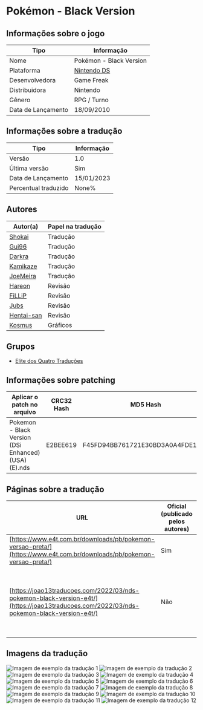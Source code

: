# Pokémon - Black Version

## Informações sobre o jogo

| Tipo | Informação |
| ----------- | ----------- |
| Nome | Pokémon \- Black Version |
| Plataforma | [Nintendo DS](../) |
| Desenvolvedora | Game Freak |
| Distribuidora | Nintendo |
| Gênero | RPG / Turno |
| Data de Lançamento | 18/09/2010 |

## Informações sobre a tradução

| Tipo | Informação |
| ----------- | ----------- |
| Versão | 1\.0 |
| Última versão | Sim |
| Data de Lançamento | 15/01/2023 |
| Percentual traduzido | None% |

## Autores

| Autor(a) | Papel na tradução |
| ----------- | ----------- |
| [Shokai](../../../autores/shokai/) | Tradução |
| [Gui96](../../../autores/gui96/) | Tradução |
| [Darkra](../../../autores/darkra/) | Tradução |
| [Kamikaze](../../../autores/kamikaze/) | Tradução |
| [JoeMeira](../../../autores/joemeira/) | Tradução |
| [Hareon](../../../autores/hareon/) | Revisão |
| [FiLLiP](../../../autores/fillip/) | Revisão |
| [Jubs](../../../autores/jubs/) | Revisão |
| [Hentai\-san](../../../autores/hentai-san/) | Revisão |
| [Kosmus](../../../autores/kosmus/) | Gráficos |

## Grupos

* [Elite dos Quatro Traduções](../../../grupos/elite-dos-quatro-traducoes/)

## Informações sobre patching

| Aplicar o patch no arquivo | CRC32 Hash | MD5 Hash |
| ----------- | ----------- | ----------- |
| Pokemon \- Black Version \(DSi Enhanced\) \(USA\) \(E\)\.nds | E2BEE619 | F45FD94BB761721E30BD3A0A4FDE124A |

## Páginas sobre a tradução

| URL | Oficial (publicado pelos autores) | Possuí link de download |
| ----------- | ----------- | ----------- |
| [https://www.e4t.com.br/downloads/pb/pokemon-versao-preta/](https://www.e4t.com.br/downloads/pb/pokemon-versao-preta/) | Sim | Sim |
| [https://joao13traducoes.com/2022/03/nds-pokemon-black-version-e4t/](https://joao13traducoes.com/2022/03/nds-pokemon-black-version-e4t/) | Não | Sim, porém o arquivo ou página de download exige uma senha |

## Imagens da tradução

![Imagem de exemplo da tradução 1](1.png)
![Imagem de exemplo da tradução 2](10.png)
![Imagem de exemplo da tradução 3](11.png)
![Imagem de exemplo da tradução 4](12.png)
![Imagem de exemplo da tradução 5](2.png)
![Imagem de exemplo da tradução 6](3.png)
![Imagem de exemplo da tradução 7](4.png)
![Imagem de exemplo da tradução 8](5.png)
![Imagem de exemplo da tradução 9](6.png)
![Imagem de exemplo da tradução 10](7.png)
![Imagem de exemplo da tradução 11](8.png)
![Imagem de exemplo da tradução 12](9.png)